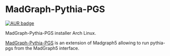 MadGraph-Pythia-PGS
====================

[![AUR badge][AUR badge]][AUR]

MadGraph-Pythia-PGS installer Arch Linux.

[MadGraph-Pythia-PGS][homepage] is an extension of Madgraph5 allowing to run
pythia-pgs from the MadGraph5 interface.

[homepage]: https://launchpad.net/pythia-pgs-for-mg
[doi]: https://doi.org/10.1007/JHEP07(2014)079
[AUR]: https://aur.archlinux.org/packages/madgraph-pythia-pgs/
[AUR badge]: https://img.shields.io/aur/version/madgraph-pythia-pgs.svg
